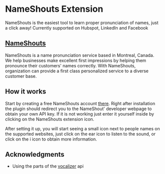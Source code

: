 # NameShouts Extension

NameShouts is the easiest tool to learn proper pronunciation of names, just a click away! Currently supported on Hubspot, LinkedIn and Facebook

## [NameShouts](https://www.nameshouts.com)

NameShouts is a name pronunciation service based in Montreal, Canada. We help businesses make excellent first impressions by helping them pronounce their customers'​ names correctly. With NameShouts, organization can provide a first class personalized service to a diverse customer base.

## How it works

Start by creating a free NameShouts account [there](https://www.nameshouts.com//user/sign-up). Right after installation the plugin should redirect you to the NameShout' developer webpage to obtain your own API key. If it is not working just enter it yourself inside by clicking on the NameShouts extension icon.

After setting it up, you will start seeing a small icon next to people names on the supported websites, just click on the ear icon to listen to the sound, or click on the i icon to obtain more information.

## Acknowledgments

* Using the parts of the [vocalizer](https://github.com/atifazam/vocalizer) api

